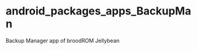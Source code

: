 android_packages_apps_BackupMan
===============================

Backup Manager app of broodROM Jellybean
